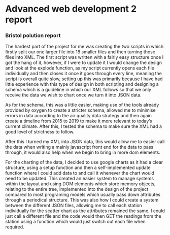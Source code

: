# Advanced web development 2 report

### Bristol polution report

The hardest part of the project for me was creating the two scripts in which firstly split our one larger file into 18 smaller files and then turning those files into XML. The first script was written with a fairly easy structure once I got the hang of it, however, if I were to update it I would change the design and look at the explode function, as my script currently opens each file individually and then closes it once it goes through every line, meaning the script is overall quite slow, setting up this was primarily because I have had little experience with this type of design in both scripting and designing a schema which is a guideline in which our XML follows so that we only receive the data we wish to chart once we turn it into JSON data.

As for the schema, this was a little easier, making use of the tools already provided by oxygen to create a stricter schema, allowed me to minimise errors in data according to the air quality data strategy and then again create a timeline from 2015 to 2019 to make it more relevant to today’s current climate. After this, I tested the schema to make sure the XML had a good level of strictness to follow.

After this I turned my XML into JSON data, this would allow me to easier call the data when writing a mainly javascript front end for the data to pass through, it would also help when we begin to bring in more dom elements.

For the charting of the data, I decided to use google charts as it had a clear structure, using a setup function and then a self-implemented update function where I could add data to and call it whenever the chart would need to be updated. This created an easier system to manage systems within the layout and using DOM elements which store memory objects, relating to the entire tree, implemented into the design of the project compared to most programing models which usually pass down attributes through a periodical structure. This was also how I could create a system between the different JSON files, allowing me to call each station individually for the scatter chart as the attributes remained the same. I could just call a different file and the code would then GET the readings from the station using a function which would just switch out each file when required.

